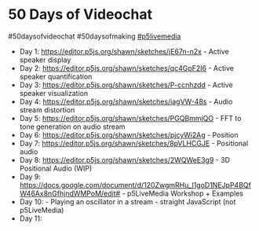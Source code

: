 # 50 Days of Videochat

#50daysofvideochat #50daysofmaking [#p5livemedia](https://github.com/vanevery/p5livemedia)

- Day 1: https://editor.p5js.org/shawn/sketches/jE67n-n2x - Active speaker display
- Day 2: https://editor.p5js.org/shawn/sketches/qc4GpF2I6 - Active speaker quantification
- Day 3: https://editor.p5js.org/shawn/sketches/P-ccnhzdd - Active speaker visualization
- Day 4: https://editor.p5js.org/shawn/sketches/iagVW-48s - Audio stream distortion
- Day 5: https://editor.p5js.org/shawn/sketches/PGQBmmjQO - FFT to tone generation on audio stream
- Day 6: https://editor.p5js.org/shawn/sketches/pjcyWi2Ag - Position
- Day 7: https://editor.p5js.org/shawn/sketches/8pVLHCGJE - Positional audio
- Day 8: https://editor.p5js.org/shawn/sketches/2WQWeE3g9 - 3D Positional Audio (WIP)
- Day 9: https://docs.google.com/document/d/120ZwgmRHu_I1goD1NEJpP4BQfW46Ax8nGfhjndWMPoM/edit# - p5LiveMedia Workshop + Examples
- Day 10:  - Playing an oscillator in a stream - straight JavaScript (not p5LiveMedia)
- Day 11:



